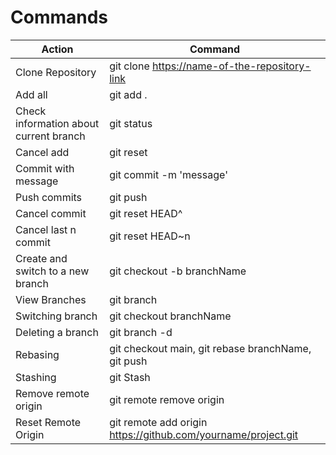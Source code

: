 # Commands

| Action                                 | Command                                                       |
| -------------------------------------- | ------------------------------------------------------------- |
| Clone Repository                       | git clone <https://name-of-the-repository-link>               |
| Add all                                | git add .                                                     |
| Check information about current branch | git status                                                    |
| Cancel add                             | git reset                                                     |
| Commit with message                    | git commit -m 'message'                                       |
| Push commits                           | git push                                                      |
| Cancel commit                          | git reset HEAD^                                               |
| Cancel last n commit                   | git reset HEAD~n                                              |
| Create and switch to a new branch      | git checkout -b branchName                                    |
| View Branches                          | git branch                                                    |
| Switching branch                       | git checkout branchName                                       |
| Deleting a branch                      | git branch -d <branch-name>                                   |
| Rebasing                               | git checkout main, git rebase branchName, git push            |
| Stashing                               | git Stash                                                     |
| Remove remote origin                   | git remote remove origin                                      |
| Reset Remote Origin                    | git remote add origin https://github.com/yourname/project.git |
